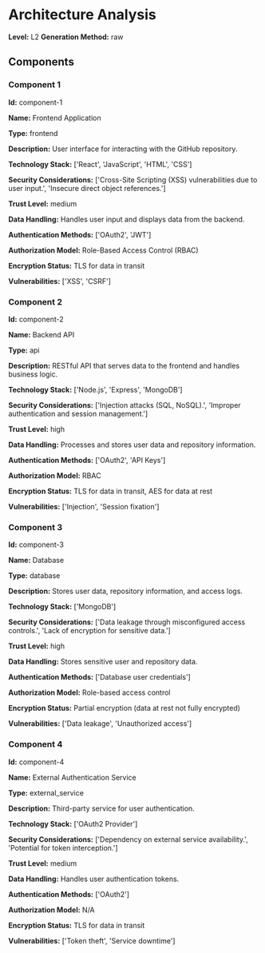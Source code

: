 # Architecture Analysis

**Level:** L2
**Generation Method:** raw

## Components

### Component 1

**Id:** component-1

**Name:** Frontend Application

**Type:** frontend

**Description:** User interface for interacting with the GitHub repository.

**Technology Stack:** ['React', 'JavaScript', 'HTML', 'CSS']

**Security Considerations:** ['Cross-Site Scripting (XSS) vulnerabilities due to user input.', 'Insecure direct object references.']

**Trust Level:** medium

**Data Handling:** Handles user input and displays data from the backend.

**Authentication Methods:** ['OAuth2', 'JWT']

**Authorization Model:** Role-Based Access Control (RBAC)

**Encryption Status:** TLS for data in transit

**Vulnerabilities:** ['XSS', 'CSRF']

### Component 2

**Id:** component-2

**Name:** Backend API

**Type:** api

**Description:** RESTful API that serves data to the frontend and handles business logic.

**Technology Stack:** ['Node.js', 'Express', 'MongoDB']

**Security Considerations:** ['Injection attacks (SQL, NoSQL).', 'Improper authentication and session management.']

**Trust Level:** high

**Data Handling:** Processes and stores user data and repository information.

**Authentication Methods:** ['OAuth2', 'API Keys']

**Authorization Model:** RBAC

**Encryption Status:** TLS for data in transit, AES for data at rest

**Vulnerabilities:** ['Injection', 'Session fixation']

### Component 3

**Id:** component-3

**Name:** Database

**Type:** database

**Description:** Stores user data, repository information, and access logs.

**Technology Stack:** ['MongoDB']

**Security Considerations:** ['Data leakage through misconfigured access controls.', 'Lack of encryption for sensitive data.']

**Trust Level:** high

**Data Handling:** Stores sensitive user and repository data.

**Authentication Methods:** ['Database user credentials']

**Authorization Model:** Role-based access control

**Encryption Status:** Partial encryption (data at rest not fully encrypted)

**Vulnerabilities:** ['Data leakage', 'Unauthorized access']

### Component 4

**Id:** component-4

**Name:** External Authentication Service

**Type:** external_service

**Description:** Third-party service for user authentication.

**Technology Stack:** ['OAuth2 Provider']

**Security Considerations:** ['Dependency on external service availability.', 'Potential for token interception.']

**Trust Level:** medium

**Data Handling:** Handles user authentication tokens.

**Authentication Methods:** ['OAuth2']

**Authorization Model:** N/A

**Encryption Status:** TLS for data in transit

**Vulnerabilities:** ['Token theft', 'Service downtime']

